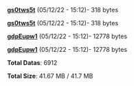 [**gs0tws5t**](/data/gs0tws5t.txt) (05/12/22 - 15:12)- 318 bytes

[**gs0tws5t**](/data/gs0tws5t.txt) (05/12/22 - 15:12)- 318 bytes

[**gdpEupw1**](/data/gdpEupw1.txt) (05/12/22 - 15:12)- 12778 bytes

[**gdpEupw1**](/data/gdpEupw1.txt) (05/12/22 - 15:12)- 12778 bytes

**Total Datas**: 6912

**Total Size**: 41.67 MB / 41.7 MB